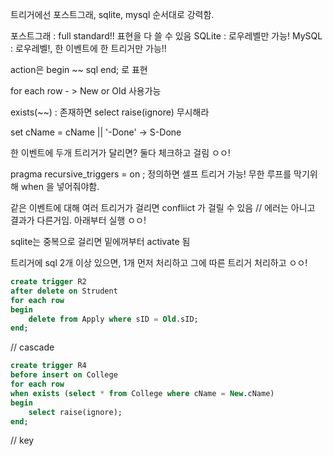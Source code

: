 트리거에선 포스트그래, sqlite, mysql 순서대로 강력함.

포스트그래 : full standard!! 표현을 다 쓸 수 있음
SQLite : 로우레벨만 가능!
MySQL : 로우레벨!, 한 이벤트에 한 트리거만 가능!!

action은
begin
~~ sql
end; 로 표현

for each row - > New or Old 사용가능

exists(~~) : 존재하면
select raise(ignore) 무시해라

set cName = cName || '-Done' -> S-Done

한 이벤트에 두개 트리거가 달리면? 둘다 체크하고 걸림 ㅇㅇ!

pragma recursive_triggers = on ; 정의하면 셀프 트리거 가능!
무한 루프를 막기위해 when 을 넣어줘야함.

같은 이벤트에 대해 여러 트리거가 걸리면 confliict 가 걸릴 수 있음 // 에러는 아니고 결과가 다른거임. 아래부터 실행 ㅇㅇ!

sqlite는 중복으로 걸리면 밑에꺼부터 activate 됨

트리거에 sql 2개 이상 있으면, 1개 먼저 처리하고 그에 따른 트리거 처리하고 ㅇㅇ!

```sql
create trigger R2
after delete on Strudent
for each row
begin
    delete from Apply where sID = Old.sID;
end;
```

// cascade

```sql
create trigger R4
before insert on College
for each row
when exists (select * from College where cName = New.cName)
begin
    select raise(ignore);
end;
```

// key
